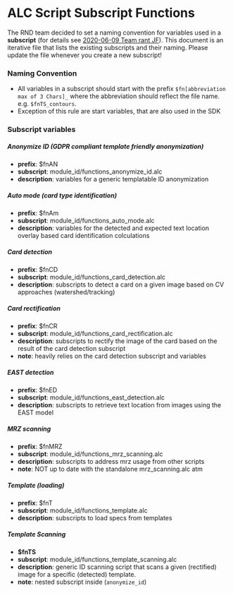 # ALC Script Subscript Functions

The RND team decided to set a naming convention for variables used in a __subscript__ (for details see [2020-06-09 Team rant JF](https://anyline.atlassian.net/wiki/spaces/ALSDK/pages/1876525057/2020-06-09+Team+rant+JF)).
This document is an iterative file that lists the existing subscripts and their naming.
Please update the file whenever you create a new subscript!

### Naming Convention
- All variables in a subscript should start with the prefix `$fn[abbreviation max of 3 Chars]_` where the abbreviation should reflect the file name. e.g. `$fnTS_contours`.
- Exception of this rule are start variables, that are also used in the SDK

### Subscript variables

##### Anonymize ID (GDPR compliant template friendly anonymization)
- __prefix__: $fnAN
- __subscript__: module_id/functions_anonymize_id.alc
- __description__: variables for a generic templatable ID anonymization

##### Auto mode (card type identification)
- __prefix__: $fnAm
- __subscript__: module_id/functions_auto_mode.alc
- __description__: variables for the detected and expected text location overlay based card identification colculations

##### Card detection
- __prefix__: $fnCD
- __subscript__: module_id/functions_card_detection.alc
- __description__: subscripts to detect a card on a given image based on CV approaches (watershed/tracking)

##### Card rectification
- __prefix__: $fnCR
- __subscript__: module_id/functions_card_rectification.alc
- __description__: subscripts to rectify the image of the card based on the result of the card detection subscript
- __note__: heavily relies on the card detection subscript and variables

##### EAST detection
- __prefix__: $fnED
- __subscript__: module_id/functions_east_detection.alc
- __description__: subscripts to retrieve text location from images using the EAST model

##### MRZ scanning
- __prefix__: $fnMRZ
- __subscript__: module_id/functions_mrz_scanning.alc
- __description__: subscripts to address mrz usage from other scripts
- __note__: NOT up to date with the standalone mrz_scanning.alc atm

##### Template (loading)
- __prefix__: $fnT
- __subscript__: module_id/functions_template.alc
- __description__: subscripts to load specs from templates

##### Template Scanning
- __$fnTS__
- __subscript__: module_id/functions_template_scanning.alc
- __description__: generic ID scanning script that scans a given (rectified) image for a specific (detected) template.
- __note__: nested subscript inside (`anonymize_id`)
